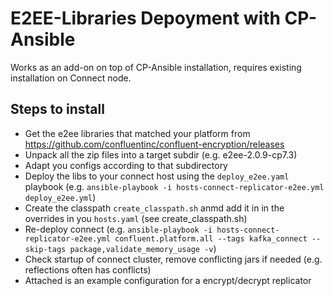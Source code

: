 # E2EE-Libraries Depoyment with CP-Ansible
Works as an add-on on top of CP-Ansible installation, requires existing installation on Connect node.

## Steps to install
- Get the e2ee libraries that matched your platform from https://github.com/confluentinc/confluent-encryption/releases
- Unpack all the zip files into a target subdir (e.g. e2ee-2.0.9-cp7.3)
- Adapt you configs according to that subdirectory
- Deploy the libs to your connect host using the `deploy_e2ee.yaml` playbook (e.g. `ansible-playbook -i hosts-connect-replicator-e2ee.yml deploy_e2ee.yml`)
- Create the classpath `create_classpath.sh` anmd add it in in the overrides in you `hosts.yaml` (see create_classpath.sh)
- Re-deploy connect (e.g. `ansible-playbook -i hosts-connect-replicator-e2ee.yml confluent.platform.all --tags kafka_connect --skip-tags package,validate_memory_usage -v`)
- Check startup of connect cluster, remove conflicting jars if needed (e.g. reflections often has conflicts)
- Attached is an example configuration for a encrypt/decrypt replicator